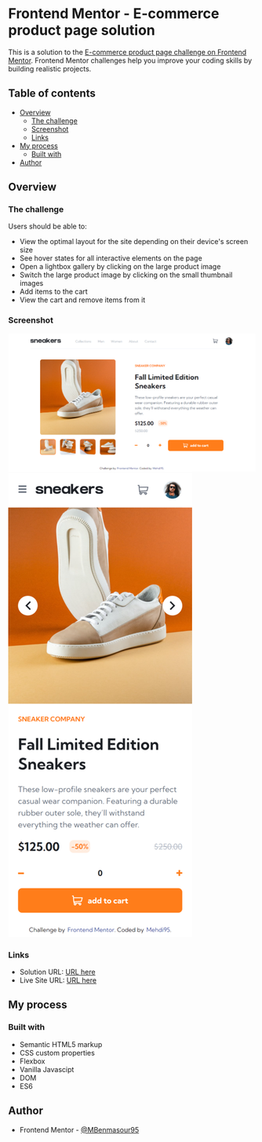 # Frontend Mentor - E-commerce product page solution

This is a solution to the [E-commerce product page challenge on Frontend Mentor](https://www.frontendmentor.io/challenges/ecommerce-product-page-UPsZ9MJp6). Frontend Mentor challenges help you improve your coding skills by building realistic projects.

## Table of contents

- [Overview](#overview)
  - [The challenge](#the-challenge)
  - [Screenshot](#screenshot)
  - [Links](#links)
- [My process](#my-process)
  - [Built with](#built-with)
- [Author](#author)

## Overview

### The challenge

Users should be able to:

- View the optimal layout for the site depending on their device's screen size
- See hover states for all interactive elements on the page
- Open a lightbox gallery by clicking on the large product image
- Switch the large product image by clicking on the small thumbnail images
- Add items to the cart
- View the cart and remove items from it

### Screenshot

![desktop](./screenshots/desktop.png)
![mobile](./screenshots/mobile.png)

### Links

- Solution URL: [URL here](https://www.frontendmentor.io/solutions/ecommerce-product-page-using-html-css-vanilla-js-FiHuBz8UhQ)
- Live Site URL: [URL here](https://mbenmasour95.github.io/E-commerce-product-page/)

## My process

### Built with

- Semantic HTML5 markup
- CSS custom properties
- Flexbox
- Vanilla Javascipt
- DOM
- ES6

## Author

- Frontend Mentor - [@MBenmasour95](https://www.frontendmentor.io/profile/MBenmasour95)
